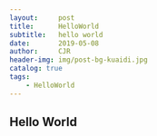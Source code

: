 ```yaml
---
layout:     post
title:      HelloWorld
subtitle:   hello world
date:       2019-05-08
author:     CJR
header-img: img/post-bg-kuaidi.jpg
catalog: true
tags:
    - HelloWorld
---
```


## Hello World